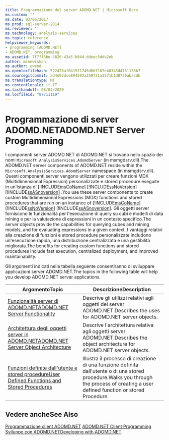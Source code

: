 ```yaml
---
title: Programmazione del server ADOMD.NET | Microsoft Docs
ms.custom: ''
ms.date: 03/06/2017
ms.prod: sql-server-2014
ms.reviewer: ''
ms.technology: analysis-services
ms.topic: reference
helpviewer_keywords:
- programming [ADOMD.NET]
- ADOMD.NET, programming
ms.assetid: 7f7ff5be-3826-43a5-b94d-ddeec5ddb2eb
author: minewiskan
ms.author: owend
ms.openlocfilehash: 522478af0b19f1745d80f167e40345d4751136b7
ms.sourcegitcommit: ad4d92dce894592a259721a1571b1d8736abacdb
ms.translationtype: MT
ms.contentlocale: it-IT
ms.lasthandoff: 08/04/2020
ms.locfileid: "87711119"
---
```

# <a name="adomdnet-server-programming"></a><span data-ttu-id="4170b-102">Programmazione di server ADOMD.NET</span><span class="sxs-lookup"><span data-stu-id="4170b-102">ADOMD.NET Server Programming</span></span>
  <span data-ttu-id="4170b-103">I componenti server ADOMD.NET di ADOMD.NET si trovano nello spazio dei nomi `Microsoft.AnalysisServices.AdomdServer` (in msmgdsrv.dll).</span><span class="sxs-lookup"><span data-stu-id="4170b-103">The ADOMD.NET server components of ADOMD.NET reside within the `Microsoft.AnalysisServices.AdomdServer` namespace (in msmgdsrv.dll).</span></span> <span data-ttu-id="4170b-104">Questi componenti server vengono utilizzati per creare funzioni MDX (Multidimensional Expression) personalizzate e stored procedure eseguite in un'istanza di [!INCLUDE[msCoName](../../includes/msconame-md.md)] [!INCLUDE[ssNoVersion](../../includes/ssnoversion-md.md)] [!INCLUDE[ssASnoversion](../../includes/ssasnoversion-md.md)] .</span><span class="sxs-lookup"><span data-stu-id="4170b-104">You use these server components to create custom Multidimensional Expressions (MDX) functions and stored procedures that are run on an instance of [!INCLUDE[msCoName](../../includes/msconame-md.md)] [!INCLUDE[ssNoVersion](../../includes/ssnoversion-md.md)] [!INCLUDE[ssASnoversion](../../includes/ssasnoversion-md.md)].</span></span> <span data-ttu-id="4170b-105">Gli oggetti server forniscono le funzionalità per l'esecuzione di query su cubi e modelli di data mining e per la valutazione di espressioni in un contesto specifico.</span><span class="sxs-lookup"><span data-stu-id="4170b-105">The server objects provide the capabilities for querying cubes and mining models, and for evaluating expressions in a given context.</span></span> <span data-ttu-id="4170b-106">I vantaggi relativi alla creazione di funzioni e stored procedure personalizzate includono un'esecuzione rapida, una distribuzione centralizzata e una gestibilità migliorata.</span><span class="sxs-lookup"><span data-stu-id="4170b-106">The benefits for creating custom functions and stored procedures include fast execution, centralized deployment, and improved maintainability.</span></span>  
  
 <span data-ttu-id="4170b-107">Gli argomenti indicati nella tabella seguente consentiranno di sviluppare applicazioni server ADOMD.NET.</span><span class="sxs-lookup"><span data-stu-id="4170b-107">The topics in the following table will help you develop ADOMD.NET server applications.</span></span>  
  
|<span data-ttu-id="4170b-108">Argomento</span><span class="sxs-lookup"><span data-stu-id="4170b-108">Topic</span></span>|<span data-ttu-id="4170b-109">Descrizione</span><span class="sxs-lookup"><span data-stu-id="4170b-109">Description</span></span>|  
|-----------|-----------------|  
|[<span data-ttu-id="4170b-110">Funzionalità server di ADOMD.NET</span><span class="sxs-lookup"><span data-stu-id="4170b-110">ADOMD.NET Server Functionality</span></span>](https://docs.microsoft.com/bi-reference/adomd/multidimensional-models-adomd-net-server/adomd-net-server-functionality)|<span data-ttu-id="4170b-111">Descrive gli utilizzi relativi agli oggetti del server ADOMD.NET.</span><span class="sxs-lookup"><span data-stu-id="4170b-111">Describes the uses for ADOMD.NET server objects.</span></span>|  
|[<span data-ttu-id="4170b-112">Architettura degli oggetti server in ADOMD.NET</span><span class="sxs-lookup"><span data-stu-id="4170b-112">ADOMD.NET Server Object Architecture</span></span>](https://docs.microsoft.com/bi-reference/adomd/multidimensional-models-adomd-net-server/adomd-net-server-object-architecture)|<span data-ttu-id="4170b-113">Descrive l'architettura relativa agli oggetti server ADOMD.NET.</span><span class="sxs-lookup"><span data-stu-id="4170b-113">Describes the object architecture for ADOMD.NET server objects.</span></span>|  
|[<span data-ttu-id="4170b-114">Funzioni definite dall'utente e stored procedure</span><span class="sxs-lookup"><span data-stu-id="4170b-114">User Defined Functions and Stored Procedures</span></span>](https://docs.microsoft.com/analysis-services/adomd/multidimensional-models-adomd-net-server/user-defined-functions-and-stored-procedures)|<span data-ttu-id="4170b-115">Illustra il processo di creazione di una funzione definita dall'utente o di una stored procedure.</span><span class="sxs-lookup"><span data-stu-id="4170b-115">Walks you through the process of creating a user defined function or stored Procedure.</span></span>|  
  
## <a name="see-also"></a><span data-ttu-id="4170b-116">Vedere anche</span><span class="sxs-lookup"><span data-stu-id="4170b-116">See Also</span></span>  
 <span data-ttu-id="4170b-117">[Programmazione client ADOMD.NET](https://docs.microsoft.com/analysis-services/adomd/multidimensional-models-adomd-net-client/adomd-net-client-programming) </span><span class="sxs-lookup"><span data-stu-id="4170b-117">[ADOMD.NET Client Programming](https://docs.microsoft.com/analysis-services/adomd/multidimensional-models-adomd-net-client/adomd-net-client-programming) </span></span>  
 [<span data-ttu-id="4170b-118">Sviluppo con ADOMD.NET</span><span class="sxs-lookup"><span data-stu-id="4170b-118">Developing with ADOMD.NET</span></span>](https://docs.microsoft.com/bi-reference/adomd/developing-with-adomd-net)  
  
  
